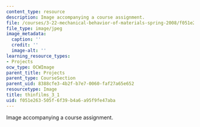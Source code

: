 ```yaml
---
content_type: resource
description: Image accompanying a course assignment.
file: /courses/3-22-mechanical-behavior-of-materials-spring-2008/f051e263505f6f39b4a6a95f9fe47aba_thinfilms_3_1.jpg
file_type: image/jpeg
image_metadata:
  caption: ''
  credit: ''
  image-alt: ''
learning_resource_types:
- Projects
ocw_type: OCWImage
parent_title: Projects
parent_type: CourseSection
parent_uid: 8388cfe3-4b2f-b7e7-0060-faf27a65e652
resourcetype: Image
title: thinfilms_3_1
uid: f051e263-505f-6f39-b4a6-a95f9fe47aba
---
```

Image accompanying a course assignment.

